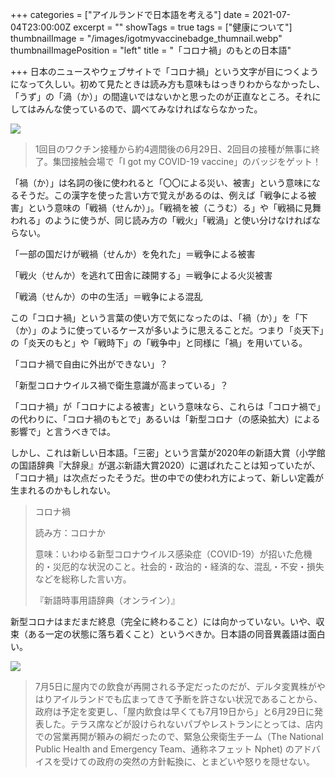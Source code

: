 +++
categories = ["アイルランドで日本語を考える"]
date = 2021-07-04T23:00:00Z
excerpt = ""
showTags = true
tags = ["健康について"]
thumbnailImage = "/images/igotmyvaccinebadge_thumnail.webp"
thumbnailImagePosition = "left"
title = "「コロナ禍」のもとの日本語"

+++
日本のニュースやウェブサイトで「コロナ禍」という文字が目につくようになって久しい。初めて見たときは読み方も意味もはっきりわからなかったし、「うず」の「渦（か）」の間違いではないかと思ったのが正直なところ。それにしてはみんな使っているので、調べてみなければならなかった。

<!--more-->

![](/images/igotmyvaccinebadge.webp)

> 1回目のワクチン接種から約4週間後の6月29日、2回目の接種が無事に終了。集団接触会場で「I got my COVID-19 vaccine」のバッジをゲット！

「禍（か）」は名詞の後に使われると「〇〇による災い、被害」という意味になるそうだ。この漢字を使った言い方で覚えがあるのは、例えば「戦争による被害」という意味の「戦禍（せんか）」。「戦禍を被（こうむ）る」や「戦禍に見舞われる」のように使うが、同じ読み方の「戦火」「戦渦」と使い分けなければならない。

「一部の国だけが戦禍（せんか）を免れた」＝戦争による被害

「戦火（せんか）を逃れて田舎に疎開する」＝戦争による火災被害

「戦渦（せんか）の中の生活」＝戦争による混乱

この「コロナ禍」という言葉の使い方で気になったのは、「禍（か）」を「下（か）」のように使っているケースが多いように思えることだ。つまり「炎天下」の「炎天のもと」や「戦時下」の「戦争中」と同様に「禍」を用いている。

「コロナ禍で自由に外出ができない」？

「新型コロナウイルス禍で衛生意識が高まっている」？

「コロナ禍」が「コロナによる被害」という意味なら、これらは「コロナ禍で」の代わりに、「コロナ禍のもとで」あるいは「新型コロナ（の感染拡大）による影響で」と言うべきでは。

しかし、これは新しい日本語。「三密」という言葉が2020年の新語大賞（小学館の国語辞典『大辞泉』が選ぶ新語大賞2020）に選ばれたことは知っていたが、「コロナ禍」は次点だったそうだ。世の中での使われ方によって、新しい定義が生まれるのかもしれない。

> コロナ禍
>
> 読み方：コロナか
>
> 意味：いわゆる新型コロナウイルス感染症（COVID-19）が招いた危機的・災厄的な状況のこと。社会的・政治的・経済的な、混乱・不安・損失などを総称した言い方。
>
> 『新語時事用語辞典（オンライン）』

新型コロナはまだまだ終息（完全に終わること）には向かっていない。いや、収束（ある一定の状態に落ち着くこと）というべきか。日本語の同音異義語は面白い。

![](/images/twosisterspub.webp)

> 7月5日に屋内での飲食が再開される予定だったのだが、デルタ変異株がやはりアイルランドでも広まってきて予断を許さない状況であることから、政府は予定を変更し、「屋内飲食は早くても7月19日から」と6月29日に発表した。テラス席などが設けられないパブやレストランにとっては、店内での営業再開が頼みの綱だったので、緊急公衆衛生チーム（The National Public Health and Emergency Team、通称ネフェット Nphet) のアドバイスを受けての政府の突然の方針転換に、とまどいや怒りを隠せない。